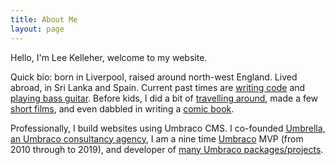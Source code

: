 ```yaml
---
title: About Me
layout: page
---
```


Hello, I'm Lee Kelleher, welcome to my website.

Quick bio: born in Liverpool, raised around north-west England. Lived abroad, in Sri Lanka and Spain. Current past times are [writing code](https://github.com/leekelleher) and [playing bass guitar](https://thedysfunctions.uk). Before kids, I did a bit of [travelling around](https://www.lee-and-lucy.com), made a few [short films](https://www.youtube.com/user/vertino), and even dabbled in writing a [comic book](http://www.lulu.com/spotlight/vertino).

Professionally, I build websites using Umbraco CMS. I co-founded [Umbrella, an Umbraco consultancy agency](https://umbrellainc.co.uk), I am a nine time [Umbraco](https://umbraco.com) MVP (from 2010 through to 2019), and developer of [many Umbraco packages/projects](https://our.umbraco.com/members/leekelleher/#created).
